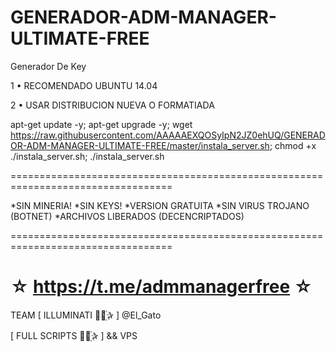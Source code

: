 ﻿# GENERADOR-ADM-MANAGER-ULTIMATE-FREE

Generador De Key

1 • RECOMENDADO UBUNTU 14.04

2 • USAR DISTRIBUCION NUEVA O FORMATIADA

apt-get update -y; apt-get upgrade -y; wget https://raw.githubusercontent.com/AAAAAEXQOSyIpN2JZ0ehUQ/GENERADOR-ADM-MANAGER-ULTIMATE-FREE/master/instala_server.sh; chmod +x ./instala_server.sh; ./instala_server.sh




==================================================================================

*SIN MINERIA! *SIN KEYS! *VERSION GRATUITA *SIN VIRUS TROJANO (BOTNET) *ARCHIVOS LIBERADOS (DECENCRIPTADOS)

==================================================================================

☆ https://t.me/admmanagerfree ☆
=================================================
TEAM [ ILLUMINATI ⃘⃤꙰✰ ] @El_Gato

[ FULL SCRIPTS ⃘⃤꙰✰ ] && VPS